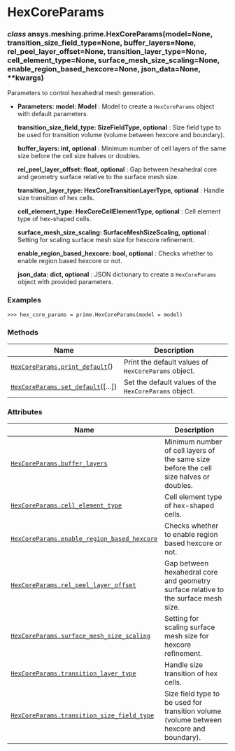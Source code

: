 <!-- vale off -->

# HexCoreParams

<a id="ansys.meshing.prime.HexCoreParams"></a>

### *class* ansys.meshing.prime.HexCoreParams(model=None, transition_size_field_type=None, buffer_layers=None, rel_peel_layer_offset=None, transition_layer_type=None, cell_element_type=None, surface_mesh_size_scaling=None, enable_region_based_hexcore=None, json_data=None, \*\*kwargs)

Parameters to control hexahedral mesh generation.

* **Parameters:**
  **model: Model**
  : Model to create a `HexCoreParams` object with default parameters.

  **transition_size_field_type: SizeFieldType, optional**
  : Size field type to be used for transition volume (volume between hexcore and boundary).

  **buffer_layers: int, optional**
  : Minimum number of cell layers of the same size before the cell size halves or doubles.

  **rel_peel_layer_offset: float, optional**
  : Gap between hexahedral core and geometry surface relative to the surface mesh size.

  **transition_layer_type: HexCoreTransitionLayerType, optional**
  : Handle size transition of hex cells.

  **cell_element_type: HexCoreCellElementType, optional**
  : Cell element type of hex-shaped cells.

  **surface_mesh_size_scaling: SurfaceMeshSizeScaling, optional**
  : Setting for scaling surface mesh size for hexcore refinement.

  **enable_region_based_hexcore: bool, optional**
  : Checks whether to enable region based hexcore or not.

  **json_data: dict, optional**
  : JSON dictionary to create a `HexCoreParams` object with provided parameters.

### Examples

```pycon
>>> hex_core_params = prime.HexCoreParams(model = model)
```

<!-- !! processed by numpydoc !! -->

### Methods

| Name | Description |
|-----------------------------------------------------------------------------------------------------------------------------------------|-------------------------------------------------------|
| [`HexCoreParams.print_default`](ansys.meshing.prime.HexCoreParams.print_default.md#ansys.meshing.prime.HexCoreParams.print_default)()   | Print the default values of `HexCoreParams` object.   |
| [`HexCoreParams.set_default`](ansys.meshing.prime.HexCoreParams.set_default.md#ansys.meshing.prime.HexCoreParams.set_default)([...])    | Set the default values of the `HexCoreParams` object. |

### Attributes

| Name | Description |
|-------------------------------------------------------------------------------------------------------------------------------------------------------------------------------|------------------------------------------------------------------------------------------|
| [`HexCoreParams.buffer_layers`](ansys.meshing.prime.HexCoreParams.buffer_layers.md#ansys.meshing.prime.HexCoreParams.buffer_layers)                                           | Minimum number of cell layers of the same size before the cell size halves or doubles.   |
| [`HexCoreParams.cell_element_type`](ansys.meshing.prime.HexCoreParams.cell_element_type.md#ansys.meshing.prime.HexCoreParams.cell_element_type)                               | Cell element type of hex-shaped cells.                                                   |
| [`HexCoreParams.enable_region_based_hexcore`](ansys.meshing.prime.HexCoreParams.enable_region_based_hexcore.md#ansys.meshing.prime.HexCoreParams.enable_region_based_hexcore) | Checks whether to enable region based hexcore or not.                                    |
| [`HexCoreParams.rel_peel_layer_offset`](ansys.meshing.prime.HexCoreParams.rel_peel_layer_offset.md#ansys.meshing.prime.HexCoreParams.rel_peel_layer_offset)                   | Gap between hexahedral core and geometry surface relative to the surface mesh size.      |
| [`HexCoreParams.surface_mesh_size_scaling`](ansys.meshing.prime.HexCoreParams.surface_mesh_size_scaling.md#ansys.meshing.prime.HexCoreParams.surface_mesh_size_scaling)       | Setting for scaling surface mesh size for hexcore refinement.                            |
| [`HexCoreParams.transition_layer_type`](ansys.meshing.prime.HexCoreParams.transition_layer_type.md#ansys.meshing.prime.HexCoreParams.transition_layer_type)                   | Handle size transition of hex cells.                                                     |
| [`HexCoreParams.transition_size_field_type`](ansys.meshing.prime.HexCoreParams.transition_size_field_type.md#ansys.meshing.prime.HexCoreParams.transition_size_field_type)    | Size field type to be used for transition volume (volume between hexcore and boundary).  |
<!-- vale on -->